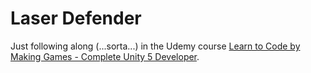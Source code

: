# Laser Defender

Just following along (...sorta...) in the Udemy course [Learn to Code by Making Games - Complete Unity 5 Developer](https://www.udemy.com/unitycourse/#/).
